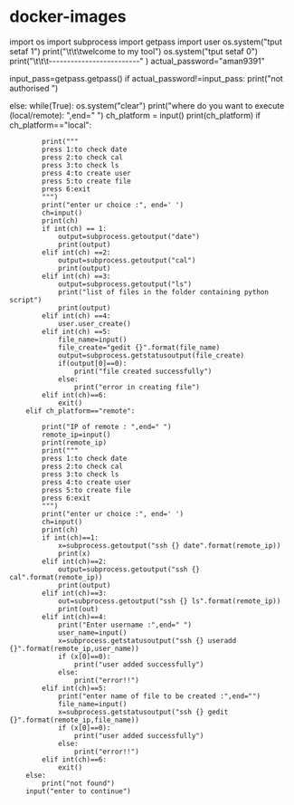 # docker-images
import os
import subprocess
import getpass
import user
os.system("tput setaf 1")
print("\t\t\twelcome to my tool")
os.system("tput setaf 0")
print("\t\t\t-------------------------"
)
actual_password="aman9391"

input_pass=getpass.getpass()
if actual_password!=input_pass:
	print("not authorised ")	

else:
	while(True):
		os.system("clear")
		print("where do you want to execute (local/remote): ",end=" ")
		ch_platform = input()
		print(ch_platform)
		if ch_platform=="local":

			print("""
			press 1:to check date
			press 2:to check cal
			press 3:to check ls
			press 4:to create user
			press 5:to create file
			press 6:exit
			""")
			print("enter ur choice :", end=' ')
			ch=input()
			print(ch)
			if int(ch) == 1:
				output=subprocess.getoutput("date")
				print(output)
			elif int(ch) ==2:
				output=subprocess.getoutput("cal")
				print(output)
			elif int(ch) ==3:
				output=subprocess.getoutput("ls")
				print("list of files in the folder containing python script")
				print(output)
			elif int(ch) ==4:
				user.user_create()
			elif int(ch) ==5:
				file_name=input()
				file_create="gedit {}".format(file_name)
				output=subprocess.getstatusoutput(file_create)
				if(output[0]==0):
					print("file created successfully")
				else:
					print("error in creating file")
			elif int(ch)==6:
				exit()
		elif ch_platform=="remote":
	
			print("IP of remote : ",end=" ")
			remote_ip=input()	
			print(remote_ip)
			print("""
			press 1:to check date
			press 2:to check cal
			press 3:to check ls
			press 4:to create user
			press 5:to create file
			press 6:exit
			""")
			print("enter ur choice :", end=' ')
			ch=input()
			print(ch)
			if int(ch)==1:
				x=subprocess.getoutput("ssh {} date".format(remote_ip))
				print(x)
			elif int(ch)==2:
				output=subprocess.getoutput("ssh {} cal".format(remote_ip))
				print(output)
			elif int(ch)==3:
				out=subprocess.getoutput("ssh {} ls".format(remote_ip))
				print(out)
			elif int(ch)==4:
				print("Enter username :",end=" ")
				user_name=input()
				x=subprocess.getstatusoutput("ssh {} useradd {}".format(remote_ip,user_name))
				if (x[0]==0):
					print("user added successfully")
				else:
					print("error!!")
			elif int(ch)==5:
				print("enter name of file to be created :",end="")
				file_name=input()
				x=subprocess.getstatusoutput("ssh {} gedit {}".format(remote_ip,file_name))
				if (x[0]==0):
					print("user added successfully")
				else:
					print("error!!")
			elif int(ch)==6:
				exit()
		else:
			print("not found")
		input("enter to continue")

